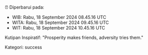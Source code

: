 ⏰ Diperbarui pada:
- WIB: Rabu, 18 September 2024 08.45.16 UTC
- WITA: Rabu, 18 September 2024 09.45.16 UTC
- WIT: Rabu, 18 September 2024 10.45.16 UTC

Kutipan Inspiratif:
"Prosperity makes friends, adversity tries them."


Kategori: success

